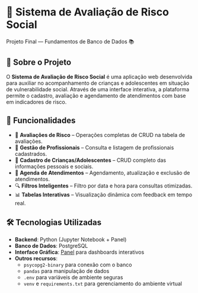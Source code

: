 # 🧠 Sistema de Avaliação de Risco Social  
Projeto Final — Fundamentos de Banco de Dados 📚  

## 📌 Sobre o Projeto  
O **Sistema de Avaliação de Risco Social** é uma aplicação web desenvolvida para auxiliar no acompanhamento de crianças e adolescentes em situação de vulnerabilidade social. Através de uma interface interativa, a plataforma permite o cadastro, avaliação e agendamento de atendimentos com base em indicadores de risco.

## 🚀 Funcionalidades  
- 🧾 **Avaliações de Risco** – Operações completas de CRUD na tabela de avaliações.  
- 👤 **Gestão de Profissionais** – Consulta e listagem de profissionais cadastrados.  
- 👶 **Cadastro de Crianças/Adolescentes** – CRUD completo das informações pessoais e sociais.  
- 📅 **Agenda de Atendimentos** – Agendamento, atualização e exclusão de atendimentos.  
- 🔍 **Filtros Inteligentes** – Filtro por data e hora para consultas otimizadas.  
- 📊 **Tabelas Interativas** – Visualização dinâmica com feedback em tempo real.

## 🛠️ Tecnologias Utilizadas  
- **Backend**: Python (Jupyter Notebook + Panel)  
- **Banco de Dados**: PostgreSQL  
- **Interface Gráfica**: [Panel](https://panel.holoviz.org/) para dashboards interativos  
- **Outros recursos**:  
  - `psycopg2-binary` para conexão com o banco  
  - `pandas` para manipulação de dados  
  - `.env` para variáveis de ambiente seguras  
  - `venv` e `requirements.txt` para gerenciamento do ambiente virtual  